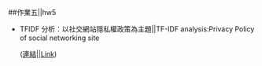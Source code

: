 ﻿##作業五||hw5
- TFIDF 分析：以社交網站隱私權政策為主題||TF-IDF analysis:Privacy Policy of social networking site
	
	([連結||Link](https://perilium.github.io/NTU-CSX4001/Week_5/hw_5/TFIDF_PrivacyPolicy/PP-TF.html))